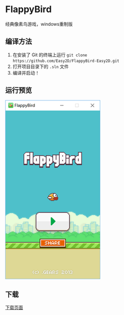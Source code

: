 # FlappyBird

经典像素鸟游戏，windows重制版  

## 编译方法

1. 在安装了 Git 的终端上运行 `git clone https://github.com/Easy2D/FlappyBird-Easy2D.git`
2. 打开项目目录下的 `.sln` 文件
3. 编译并启动！

## 运行预览

![截图1](./preview.png)

## 下载

[下载页面](//github.com/Easy2D/FlappyBird-Easy2D/releases)
